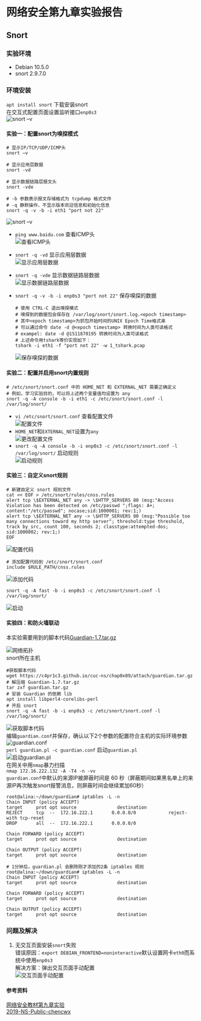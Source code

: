 # 网络安全第九章实验报告  
## Snort  
### 实验环境  
* Debian 10.5.0  
* snort 2.9.7.0  
### 环境安装  
`apt install snort` 下载安装snort  
在交互式配置页面设置监听接口`enp0s3`  
![snort –v](./image/snort.png)
#### 实验一：配置snort为嗅探模式  
```
# 显示IP/TCP/UDP/ICMP头
snort –v

# 显示应用层数据
snort -vd

# 显示数据链路层报文头
snort -vde

# -b 参数表示报文存储格式为 tcpdump 格式文件
# -q 静默操作，不显示版本欢迎信息和初始化信息
snort -q -v -b -i eth1 "port not 22"
```  
![snort –v](./image/snort-v.png)  
* `ping www.baidu.com` 查看ICMP头  
![查看ICMP头](./image/查看ICMP.png)  

* `snort -q -vd` 显示应用层数据  
![显示应用层数据](./image/应用层数据.png)  

* `snort -q -vde` 显示数据链路层数据  
![显示数据链路层数据](./image/链路层数据.png)  

* `snort -q -v -b -i enp0s3 "port not 22"` 保存嗅探的数据  
    ```
    # 使用 CTRL-C 退出嗅探模式
    # 嗅探到的数据包会保存在 /var/log/snort/snort.log.<epoch timestamp>
    # 其中<epoch timestamp>为抓包开始时间的UNIX Epoch Time格式串
    # 可以通过命令 date -d @<epoch timestamp> 转换时间为人类可读格式
    # exampel: date -d @1511870195 转换时间为人类可读格式
    # 上述命令用tshark等价实现如下：
    tshark -i eth1 -f "port not 22" -w 1_tshark.pcap
    ```  
    ![保存嗅探的数据](./image/保存数据.png)  

#### 实验二：配置并启用snort内置规则  
```
# /etc/snort/snort.conf 中的 HOME_NET 和 EXTERNAL_NET 需要正确定义
# 例如，学习实验目的，可以将上述两个变量值均设置为 any
snort -q -A console -b -i eth1 -c /etc/snort/snort.conf -l /var/log/snort/
```  

* `vi /etc/snort/snort.conf` 查看配置文件  
![配置文件](./image/snortconfig.png)  
* `HOME_NET`和`EXTERNAL_NET`设置为`any`  
![更改配置文件](./image/配置文件.png)  
* `snort -q -A console -b -i enp0s3 -c /etc/snort/snort.conf -l /var/log/snort/` 启动规则  
![启动规则](./image/启动规则.png)  

#### 实验三：自定义snort规则  

 ```
# 新建自定义 snort 规则文件
cat << EOF > /etc/snort/rules/cnss.rules
alert tcp \$EXTERNAL_NET any -> \$HTTP_SERVERS 80 (msg:"Access Violation has been detected on /etc/passwd ";flags: A+; content:"/etc/passwd"; nocase;sid:1000001; rev:1;)
alert tcp \$EXTERNAL_NET any -> \$HTTP_SERVERS 80 (msg:"Possible too many connections toward my http server"; threshold:type threshold, track by_src, count 100, seconds 2; classtype:attempted-dos; sid:1000002; rev:1;)
EOF
```  
![配置代码](./image/配置代码.png)  

```
# 添加配置代码到 /etc/snort/snort.conf
include $RULE_PATH/cnss.rules
```  

![添加代码](./image/添加代码.png)  
```
snort -q -A fast -b -i enp0s3 -c /etc/snort/snort.conf -l /var/log/snort/
```  
![启动](./image/启动.png)  

#### 实验四：和防火墙联动  
本实验需要用到的脚本代码[Guardian-1.7.tar.gz](https://c4pr1c3.github.io/cuc-ns/chap0x09/attach/guardian.tar.gz)  

![网络拓扑](./image/网络拓扑.png)  
snort所在主机  
```
#获取脚本代码
wget https://c4pr1c3.github.io/cuc-ns/chap0x09/attach/guardian.tar.gz
# 解压缩 Guardian-1.7.tar.gz
tar zxf guardian.tar.gz
# 安装 Guardian 的依赖 lib
apt install libperl4-corelibs-perl
# 开启 snort
snort -q -A fast -b -i enp0s3 -c /etc/snort/snort.conf -l /var/log/snort/
```  
![获取脚本代码](./image/下载脚本.png)  
编辑`guardian.conf`并保存，确认以下2个参数的配置符合主机的实际环境参数  
![guardian.conf](./image/guardconf.png)  
`perl guardian.pl -c guardian.conf` 启动`guardian.pl`  
![启动guardian.pl](./image/启动guard.png)  
在网关中用`nmap`暴力扫描  
`nmap 172.16.222.132 -A -T4 -n -vv`  
`guardian.conf`中默认的来源IP被屏蔽时间是 60 秒（屏蔽期间如果黑名单上的来源IP再次触发snort报警消息，则屏蔽时间会继续累加60秒）  
```
root@alina:~/down/guardian# iptables -L -n
Chain INPUT (policy ACCEPT)
target     prot opt source               destination
REJECT     tcp  --  172.16.222.1       0.0.0.0/0            reject-with tcp-reset
DROP       all  --  172.16.222.1       0.0.0.0/0

Chain FORWARD (policy ACCEPT)
target     prot opt source               destination

Chain OUTPUT (policy ACCEPT)
target     prot opt source               destination

# 1分钟后，guardian.pl 会删除刚才添加的2条 iptables 规则
root@alina:~/down/guardian# iptables -L -n
Chain INPUT (policy ACCEPT)
target     prot opt source               destination

Chain FORWARD (policy ACCEPT)
target     prot opt source               destination

Chain OUTPUT (policy ACCEPT)
target     prot opt source               destination
```  

### 问题及解决  
1. 无交互页面安装`snort`失败  
错误原因：`export DEBIAN_FRONTEND=noninteractive`默认设置网卡`eth0`而系统中使用`enp0s3`  
解决方案：弹出交互页面手动配置  
![交互页面手动配置](./image/交互页面.png)  

#### 参考资料  
[网络安全教材第九章实验](https://c4pr1c3.github.io/cuc-ns/chap0x09/exp.html)  
[2019-NS-Public-chencwx](https://github.com/CUCCS/2019-NS-Public-chencwx/blob/ns_chap0x09/ns_chapter9/%E5%85%A5%E4%BE%B5%E6%A3%80%E6%B5%8B.md)  








